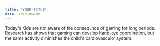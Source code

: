 ```yaml
---
title: "YOUR-TITLE"
date: YYYY-MM-DD
---
```


Today's Kids are not aware of the consequnce of gaming for long periods.
Research has shown that gaming can develop hand-eye coordination, but the
same activity diminishes the child's cardiovasculor system.

